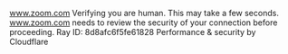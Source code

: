 www.zoom.com
Verifying you are human. This may take a few seconds.
www.zoom.com needs to review the security of your connection before proceeding.
Ray ID: 8d8afc6f5fe61828
Performance & security by Cloudflare